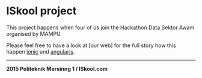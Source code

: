 # lSkool project

This project happens when four of us join the Hackathon Data Sektor Awam organised by MAMPU.

Please feel free to have a look at [our web] for the full story how this happen [ionic] and [angularjs].

----

**2015 Politeknik Mersinng 1 / lSkool.com**

   [my blog]:http://cSkool.mol.es/
   [ionic]:http://ionicframework.com/
   [angularjs]:https://angularjs.org/
